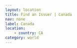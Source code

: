 ```yaml
---
layout: location
title: Find an Issuer | Canada
nav: none
label: Canada
location:
    - country: CA
category: world
---
```

